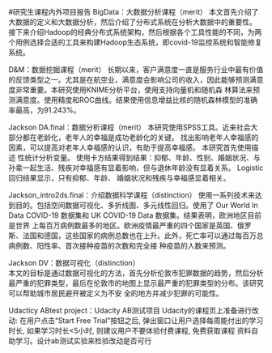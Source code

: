 #研究生课程内外项目报告
BigData：大数据分析课程（merit）
        本文首先介绍了大数据的定义和大数据分析，然后介绍了分布式系统在分析大数据中的重要性。 接下来介绍Hadoop的经典分布式系统架构，然后根据各个工具性能的不同，为两个用例选择合适的工具来构建Hadoop生态系统，即covid-19监控系统和智能修复系统。 
        
D&M：数据挖掘课程（merit）
        长期以来，客户满意度一直是服务行业中最有价值的反馈类型之一。尤其是在航空业，满意度会影响公司的收入，因此能够预测满意度非常重要。本研究使用KNIME分析平台，使用支持向量机和随机森         林算法来预测满意度。使用精度和ROC曲线。结果使用信息增益比核的随机森林模型的准确率最高，为91.243%。
        
Jackson DA.final：数据分析课程（merit）
        本研究使用SPSS工具。近来社会大部分都在老龄化，老年人的幸福是成功老龄化的关键。 找出影响老年人幸福感的因素，可以提高对老年人幸福感的认识，有助于提高幸福感。 本研究首先使用描述         性统计分析变量。 使用卡方结果得到结果：抑郁、年龄、性别、婚姻状况、与孙辈一起生活、残疾对幸福感有显着影响，但与退休年龄没有显着关系。 Logistic回归结果显示，只有抑郁、年龄、           婚姻状况和残疾与幸福感显着相关。
        
Jackson_intro2ds.final：介绍数据科学课程（distinction）
        使用一系列技术来达到目的。包括空间数据可视化、多折线图、多元线性回归。使用了 Our World In Data COVID-19 数据集和 UK COVID-19 Data 数据集。结果表明，欧洲地区目前是世界         上每百万病例数最多的地区。欧洲疫情最严重的四个国家是英国、俄罗斯、法国和德国，这些国家的病例总数也在上升。此外，死亡率可以通过每百万总病例数、阳性率、首次接种疫苗的次数和完全接         种疫苗的人数来预测。
        
Jackson DV：数据可视化（distinction）        
        本文的目标是通过数据可视化的方法，首先分析伦敦市犯罪数据的趋势，然后分析最严重的犯罪类型，最后在伦敦市的地图上显示最严重的犯罪类型的分布。该研究可以帮助城市居民避开被定义为不安         全的地方并减少犯罪的可能性。
        
Udacticy ABtest project：Udacity AB测试项目
        Udacity的课程页上准备进行改动: 在用户点击“Start Free Trial”按钮之后, 弹出窗口让用户选择每周能付出的学习时长, 如果学习时长<5小时, 则建议用户不要体验付费课程, 免费获取课程         资料自助学习。设计ab测试实验来检验改动是否可行

